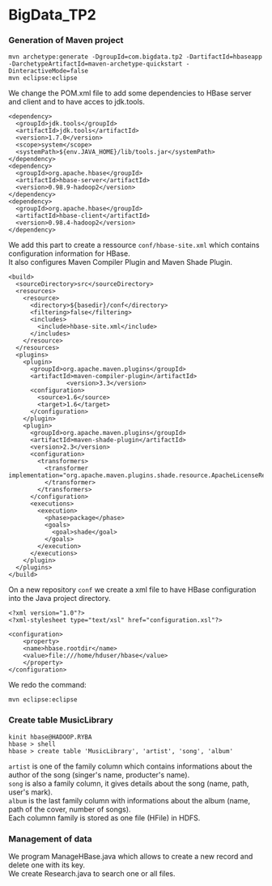 # BigData_TP2

### Generation of Maven project
```
mvn archetype:generate -DgroupId=com.bigdata.tp2 -DartifactId=hbaseapp -DarchetypeArtifactId=maven-archetype-quickstart -DinteractiveMode=false
mvn eclipse:eclipse
```

We change the POM.xml file to add some dependencies to HBase server and client and to have acces to jdk.tools.
```
<dependency>
  <groupId>jdk.tools</groupId>
  <artifactId>jdk.tools</artifactId>
  <version>1.7.0</version>
  <scope>system</scope>
  <systemPath>${env.JAVA_HOME}/lib/tools.jar</systemPath>
</dependency>
<dependency>
  <groupId>org.apache.hbase</groupId>
  <artifactId>hbase-server</artifactId>
  <version>0.98.9-hadoop2</version>
</dependency>
<dependency>
  <groupId>org.apache.hbase</groupId>
  <artifactId>hbase-client</artifactId>
  <version>0.98.4-hadoop2</version>
</dependency>
```

We add this part to create a ressource `conf/hbase-site.xml` which contains configuration information for HBase.  
It also configures Maven Compiler Plugin and Maven Shade Plugin.
```
<build>
  <sourceDirectory>src</sourceDirectory>
  <resources>
    <resource>
      <directory>${basedir}/conf</directory>
      <filtering>false</filtering>
      <includes>
        <include>hbase-site.xml</include>
      </includes>
    </resource>
  </resources>
  <plugins>
    <plugin>
      <groupId>org.apache.maven.plugins</groupId>
      <artifactId>maven-compiler-plugin</artifactId>
                <version>3.3</version>
      <configuration>
        <source>1.6</source>
        <target>1.6</target>
      </configuration>
    </plugin>
    <plugin>
      <groupId>org.apache.maven.plugins</groupId>
      <artifactId>maven-shade-plugin</artifactId>
      <version>2.3</version>
      <configuration>
        <transformers>
          <transformer implementation="org.apache.maven.plugins.shade.resource.ApacheLicenseResourceTransformer">
          </transformer>
        </transformers>
      </configuration>
      <executions>
        <execution>
          <phase>package</phase>
          <goals>
            <goal>shade</goal>
          </goals>
        </execution>
      </executions>
    </plugin>
  </plugins>
</build>
```

On a new repository `conf` we create a xml file to have HBase configuration into the Java project directory.
```
<?xml version="1.0"?>
<?xml-stylesheet type="text/xsl" href="configuration.xsl"?>

<configuration>
	<property>
	<name>hbase.rootdir</name>
	<value>file:///home/hduser/hbase</value>
	</property>
</configuration>
```

We redo the command:
```
mvn eclipse:eclipse
```

### Create table MusicLibrary
```
kinit hbase@HADOOP.RYBA
hbase > shell
hbase > create table 'MusicLibrary', 'artist', 'song', 'album'
```

`artist` is one of the family column which contains informations about the author of the song (singer's name, producter's name).  
`song` is also a family column, it gives details about the song (name, path, user's mark).  
`album` is the last family column with informations about the album (name, path of the cover, number of songs).  
Each columnn family is stored as one file (HFile) in HDFS.

### Management of data 

We program ManageHBase.java which allows to create a new record and delete one with its key.  
We create Research.java to search one or all files.
